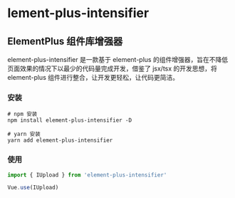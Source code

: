 # lement-plus-intensifier


## ElementPlus 组件库增强器

element-plus-intensifier 是一款基于 element-plus 的组件增强器，旨在不降低页面效果的情况下以最少的代码量完成开发，借鉴了 jsx/tsx 的开发思想，将 element-plus 组件进行整合，让开发更轻松，让代码更简洁。

### 安装

```
# npm 安装
npm install element-plus-intensifier -D

# yarn 安装
yarn add element-plus-intensifier
```

### 使用

```ts
import { IUpload } from 'element-plus-intensifier'

Vue.use(IUpload)
```
